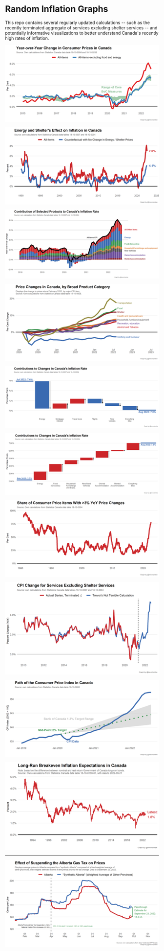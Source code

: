 # Random Inflation Graphs

This repo contains several regularly updated calculations -- such as the recently terminated aggregate of services excluding shelter services -- and potentially informative visualizations to better understand Canada's recently high rates of inflation.

![](Plots/CoreInflation.png)

![](Plots/EnergyShelterEffect.png)

![](Plots/MainDecomposition.png)

![](Plots/ByProduct.png)

![](Plots/ChangePriorMonth.png)

![](Plots/ChangeFeb2020.png)

![](Plots/ProductShare3Plus.png)

![](Plots/ServicesExShelter.png)

![](Plots/BoCPath.png)

![](Plots/Expectations.png)

---

![](Plots/gas_tax_ab.png)
